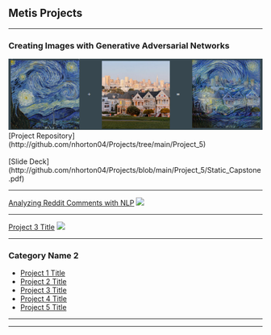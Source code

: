 ## Metis Projects

---

### Creating Images with Generative Adversarial Networks
<img src="images/capstone_thumbnail.png?raw=true"/>
[Project Repository](http://github.com/nhorton04/Projects/tree/main/Project_5)
<br></br>
[Slide Deck](http://github.com/nhorton04/Projects/blob/main/Project_5/Static_Capstone.pdf)


---
[Analyzing Reddit Comments with NLP](/pdf/reddit_nlp.pdf)
<img src="images/dummy_thumbnail.jpg?raw=true"/>

---
[Project 3 Title](http://example.com/)
<img src="images/dummy_thumbnail.jpg?raw=true"/>

---

### Category Name 2

- [Project 1 Title](http://example.com/)
- [Project 2 Title](http://example.com/)
- [Project 3 Title](http://example.com/)
- [Project 4 Title](http://example.com/)
- [Project 5 Title](http://example.com/)

---




---

